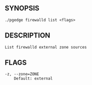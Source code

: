 ## SYNOPSIS
    ./pgedge firewalld list <flags>
 
## DESCRIPTION
    List firewalld external zone sources
 
## FLAGS
    -z, --zone=ZONE
        Default: external
